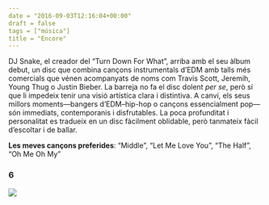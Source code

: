 ```yaml
---
date = "2016-09-03T12:16:04+00:00"
draft = false
tags = ["música"]
title = "Encore"
---
```

<!-- more -->

DJ Snake, el creador del “Turn Down For What”, arriba amb el seu àlbum debut, un disc que combina cançons instrumentals d’EDM amb talls més comercials que vénen acompanyats de noms com Travis Scott, Jeremih, Young Thug o Justin Bieber. La barreja no fa el disc dolent *per se*, però sí que li impedeix tenir una visió artística clara i distintiva. A canvi, els seus millors moments—bangers d’EDM–hip-hop o cançons essencialment pop—són immediats, contemporanis i disfrutables. La poca profunditat i personalitat es tradueix en un disc fàcilment oblidable, però tanmateix fàcil d’escoltar i de ballar. 

**Les meves cançons preferides**: “Middle”, “Let Me Love You”, “The Half”, “Oh Me Oh My”

### 6

<img id="splashFade" src="https://66.media.tumblr.com/a07eed8cd5697bf412b73e046b99b515/tumblr_ocxn0aEmlP1u00ofno7_1280.png">